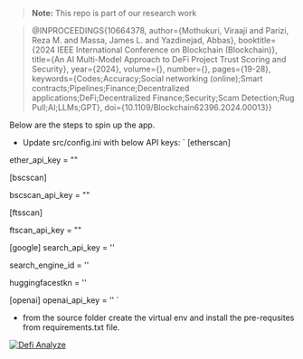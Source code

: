 > **Note:** This repo is part of our research work

> @INPROCEEDINGS{10664378,
  author={Mothukuri, Viraaji and Parizi, Reza M. and Massa, James L. and Yazdinejad, Abbas},
  booktitle={2024 IEEE International Conference on Blockchain (Blockchain)}, 
  title={An AI Multi-Model Approach to DeFi Project Trust Scoring and Security}, 
  year={2024},
  volume={},
  number={},
  pages={19-28},
  keywords={Codes;Accuracy;Social networking (online);Smart contracts;Pipelines;Finance;Decentralized applications;DeFi;Decentralized Finance;Security;Scam Detection;Rug Pull;AI;LLMs;GPT},
  doi={10.1109/Blockchain62396.2024.00013}}











Below are the steps to spin up the app. 

* Update src/config.ini with below API keys:
`
[etherscan]

ether_api_key = ""

[bscscan]

bscscan_api_key = ""

[ftsscan]

ftscan_api_key = ""

[google]
search_api_key = ''

search_engine_id = ''

huggingfacestkn = ''

[openai]
openai_api_key = ''
`

* from the source folder create the virtual env and install the pre-requsites from requirements.txt file.

[![Defi Analyze](home.png)](https://youtu.be/4OzFAJF6nyg "Defi Analyzer")





